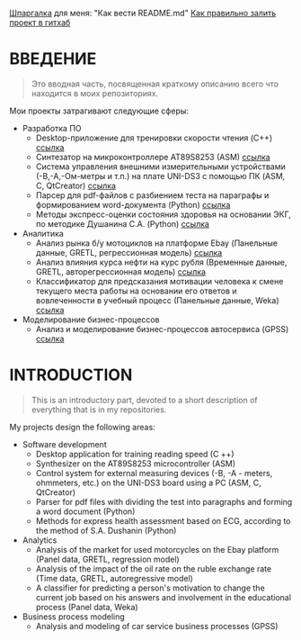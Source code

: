 [Шпаргалка](https://github.com/GnuriaN/format-README#%D0%98%D1%81%D0%BF%D0%BE%D0%BB%D1%8C%D0%B7%D0%BE%D0%B2%D0%B0%D0%BD%D0%B8%D0%B5-%D1%86%D0%B8%D1%82%D0%B8%D1%80%D0%BE%D0%B2%D0%B0%D0%BD%D0%B8%D1%8F-%D0%B2-%D1%82%D0%B5%D0%BA%D1%81%D1%82%D0%B5) для меня: "Как вести README.md" 
[Как правильно залить проект в гитхаб](https://qna.habr.com/q/490514)

# ВВЕДЕНИЕ
> Это вводная часть, посвященная краткому описанию всего что находится в моих репозиториях.

Мои проекты затрагивают следующие сферы:
- Разработка ПО
    - Desktop-приложение для тренировки скорости чтения (C++) [ссылка]()
    - Синтезатор на микроконтроллере AT89S8253 (ASM) [ссылка]()
    - Система управления внешними измерительными устройствами (-В,-А,-Ом-метры и т.п.) на плате UNI-DS3 с помощью ПК (ASM, C, QtCreator) [ссылка]()
    - Парсер для pdf-файлов с разбиением теста на параграфы и формированием word-документа (Python) [ссылка]()
    - Методы экспресс-оценки состояния здоровья на основании ЭКГ, по методике Душанина С.А. (Python) [ссылка]()
- Аналитика
    - Анализ рынка б/у мотоциклов на платформе Ebay (Панельные данные, GRETL, регрессионная модель) [ссылка](https://drive.google.com/file/d/1KQh7PGfKhuQ5f43VwMepftNb6hV21Kld/view?usp=sharing)
    - Анализ влияния курса нефти на курс рубля (Временные данные, GRETL, авторегрессионная модель) [ссылка](https://drive.google.com/file/d/1DrNUEyxEf8V6rH4pIqRUzhEBACurTNuB/view?usp=sharing)
    - Классификатор для предсказания мотивации человека к смене текущего места работы на основании его ответов и вовлеченности в учебный процесс (Панельные данные, Weka) [ссылка](https://drive.google.com/file/d/1K2BBlYWY5hujFzaV0_ucrxPxgtPJvQDM/view?usp=sharing)
- Моделирование бизнес-процессов
    - Анализ и моделирование бизнес-процессов автосервиса (GPSS) [ссылка]()

# INTRODUCTION
> This is an introductory part, devoted to a short description of everything that is in my repositories.

My projects design the following areas:
- Software development
    - Desktop application for training reading speed (C ++)
    - Synthesizer on the AT89S8253 microcontroller (ASM)
    - Control system for external measuring devices (-B, -A - meters, ohmmeters, etc.) on the UNI-DS3 board using a PC (ASM, C, QtCreator)
    - Parser for pdf files with dividing the test into paragraphs and forming a word document (Python)
    - Methods for express health assessment based on ECG, according to the method of S.A. Dushanin (Python)
- Analytics
    - Analysis of the market for used motorcycles on the Ebay platform (Panel data, GRETL, regression model)
    - Analysis of the impact of the oil rate on the ruble exchange rate (Time data, GRETL, autoregressive model)
    - A classifier for predicting a person's motivation to change the current job based on his answers and involvement in the educational process (Panel data, Weka)
- Business process modeling
    - Analysis and modeling of car service business processes (GPSS)

